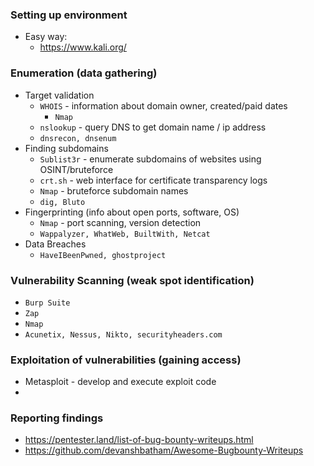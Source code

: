 ### Setting up environment
* Easy way:
    * https://www.kali.org/

### Enumeration (data gathering)
* Target validation
    * `WHOIS` - information about domain owner, created/paid dates
        * `Nmap`
    * `nslookup` - query DNS to get domain name / ip address
    * `dnsrecon, dnsenum`
* Finding subdomains
    * `Sublist3r` - enumerate subdomains of websites using OSINT/bruteforce
    * `crt.sh` - web interface for certificate transparency logs
    * `Nmap` - bruteforce subdomain names
    * `dig, Bluto`
* Fingerprinting (info about open ports, software, OS)
    * `Nmap` - port scanning, version detection
    * `Wappalyzer, WhatWeb, BuiltWith, Netcat`
* Data Breaches
    * `HaveIBeenPwned, ghostproject`

### Vulnerability Scanning (weak spot identification)
* `Burp Suite`
* `Zap`
* `Nmap`
* `Acunetix, Nessus, Nikto, securityheaders.com`

### Exploitation of vulnerabilities (gaining access)
* Metasploit - develop and execute exploit code
* 

### Reporting findings
* https://pentester.land/list-of-bug-bounty-writeups.html
* https://github.com/devanshbatham/Awesome-Bugbounty-Writeups

